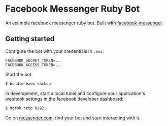 # Facebook Messenger Ruby Bot

An example facebook messenger ruby bot. Built with [facebook-messenger](https://github.com/hyperoslo/facebook-messenger).


## Getting started

Configure the bot with your credentials in `.env`:

```
FACEBOOK_SECRET_TOKEN=...
FACEBOOK_ACCESS_TOKEN=...
```

Start the bot:

```bash
$ bundle exec rackup
```

In development, start a local tunel and configure your application's webhook settings in the facebook developer dashboard:

```bash
$ ngrok http 9292
```


Go on [messenger.com](https://www.messenger.com), find your bot and start interacting with it.
